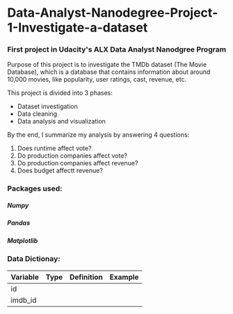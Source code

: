 # Data-Analyst-Nanodegree-Project-1-Investigate-a-dataset
### First project in Udacity's ALX Data Analyst Nanodgree Program

Purpose of this project is to investigate the TMDb dataset (The Movie Database), which is a database that contains information about around 10,000 movies, like popularity, user ratings, cast, revenue, etc. 

This project is divided into 3 phases: 
- Dataset investigation
- Data cleaning
- Data analysis and visualization 

By the end, I summarize my analysis by answering 4 questions: 
1. Does runtime affect vote?
2. Do production companies affect vote?
3. Do production companies affect revenue?
4. Does budget affectt revenue?

### Packages used: 
##### Numpy
##### Pandas 
##### Matplotlib

### Data Dictionay: 
| Variable | Type | Definition | Example |
| ------------- | ------------- |------------- |------------- |
| id |  |  |  |
| imdb_id |  |  |  |
